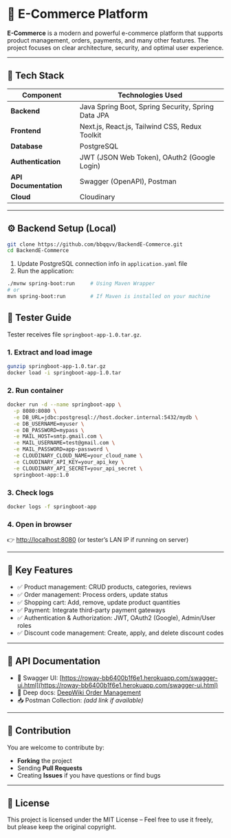 

# 🛒 E-Commerce Platform

**E-Commerce** is a modern and powerful e-commerce platform that supports product management, orders, payments, and many other features.
The project focuses on clear architecture, security, and optimal user experience.

---

## 🚀 Tech Stack

| Component             | Technologies Used                                  |
| --------------------- | -------------------------------------------------- |
| **Backend**           | Java Spring Boot, Spring Security, Spring Data JPA |
| **Frontend**          | Next.js, React.js, Tailwind CSS, Redux Toolkit     |
| **Database**          | PostgreSQL                                         |
| **Authentication**    | JWT (JSON Web Token), OAuth2 (Google Login)        |
| **API Documentation** | Swagger (OpenAPI), Postman                         |
| **Cloud**             | Cloudinary                                         |

---

## ⚙️ Backend Setup (Local)

```bash
git clone https://github.com/bbqqvv/BackendE-Commerce.git
cd BackendE-Commerce
```

1. Update PostgreSQL connection info in `application.yaml` file
2. Run the application:

```bash
./mvnw spring-boot:run     # Using Maven Wrapper
# or
mvn spring-boot:run        # If Maven is installed on your machine
```

## 🧪 Tester Guide

Tester receives file `springboot-app-1.0.tar.gz`.

### 1. Extract and load image

```bash
gunzip springboot-app-1.0.tar.gz
docker load -i springboot-app-1.0.tar
```

### 2. Run container

```bash
docker run -d --name springboot-app \
  -p 8080:8080 \
  -e DB_URL=jdbc:postgresql://host.docker.internal:5432/mydb \
  -e DB_USERNAME=myuser \
  -e DB_PASSWORD=mypass \
  -e MAIL_HOST=smtp.gmail.com \
  -e MAIL_USERNAME=test@gmail.com \
  -e MAIL_PASSWORD=app-password \
  -e CLOUDINARY_CLOUD_NAME=your_cloud_name \
  -e CLOUDINARY_API_KEY=your_api_key \
  -e CLOUDINARY_API_SECRET=your_api_secret \
  springboot-app:1.0
```

### 3. Check logs

```bash
docker logs -f springboot-app
```

### 4. Open in browser

👉 [http://localhost:8080](http://localhost:8080)
(or tester’s LAN IP if running on server)

---

## 🎯 Key Features

* ✅ Product management: CRUD products, categories, reviews
* ✅ Order management: Process orders, update status
* ✅ Shopping cart: Add, remove, update product quantities
* ✅ Payment: Integrate third-party payment gateways
* ✅ Authentication & Authorization: JWT, OAuth2 (Google), Admin/User roles
* ✅ Discount code management: Create, apply, and delete discount codes

---

## 📘 API Documentation

* 🔗 Swagger UI: [https://roway-bb6400b1f6e1.herokuapp.com/swagger-ui.html](https://roway-bb6400b1f6e1.herokuapp.com/swagger-ui.html)
* 🧾 Deep docs: [DeepWiki Order Management](https://deepwiki.com/bbqqvv/Backend-E-Commerce/5-order-management)
* 📥 Postman Collection: *(add link if available)*

---

## 🤝 Contribution

You are welcome to contribute by:

* **Forking** the project
* Sending **Pull Requests**
* Creating **Issues** if you have questions or find bugs

---

## 📄 License

This project is licensed under the MIT License – Feel free to use it freely, but please keep the original copyright.

